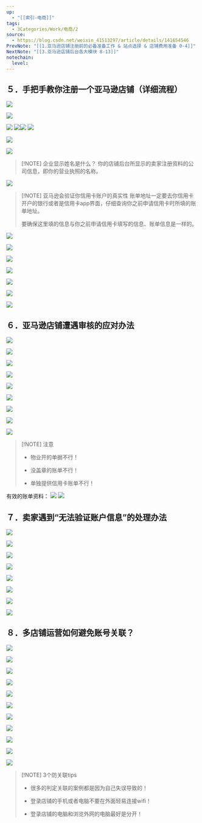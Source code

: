 ```yaml
---
up:
  - "[[索引-电商]]"
tags:
  - 3Categories/Work/电商/2
source:
  - https://blog.csdn.net/weixin_41513297/article/details/141654546
PrevNote: "[[1.亚马逊店铺注册前的必备准备工作 & 站点选择 & 店铺费用准备 0-4]]"
NextNote: "[[3.亚马逊店铺后台各大模块 8-13]]"
notechain:
  level: 
---
```


## ５．手把手教你注册一个亚马逊店铺（详细流程）

![](https://imgs-1302581161.cos.ap-guangzhou.myqcloud.com/ob/20250605143425026.webp)

![](https://imgs-1302581161.cos.ap-guangzhou.myqcloud.com/ob/20250605143425027.webp)

![](https://imgs-1302581161.cos.ap-guangzhou.myqcloud.com/ob/20250605143425028.webp)
![](https://imgs-1302581161.cos.ap-guangzhou.myqcloud.com/ob/20250605143425029.webp)![](https://imgs-1302581161.cos.ap-guangzhou.myqcloud.com/ob/20250605143425030.webp)
![](https://imgs-1302581161.cos.ap-guangzhou.myqcloud.com/ob/20250605143425031.webp)

![](https://imgs-1302581161.cos.ap-guangzhou.myqcloud.com/ob/20250605143425032.webp)

![](https://imgs-1302581161.cos.ap-guangzhou.myqcloud.com/ob/20250605143425033.webp)

> [!NOTE] 企业显示姓名是什么？
> 你的店铺后台所显示的卖家注册资料的公司信息，即你的营业执照的名称。

![](https://imgs-1302581161.cos.ap-guangzhou.myqcloud.com/ob/20250605143425034.webp)

> [!NOTE] 亚马逊会验证你信用卡账户的真实性
> 账单地址一定要去你信用卡开户的银行或者是信用卡app界面，仔细查询你之前申请信用卡时所填的账单地址。
> 
> 要确保这里填的信息与你之前申请信用卡填写的信息、账单信息是一样的。


![](https://imgs-1302581161.cos.ap-guangzhou.myqcloud.com/ob/20250605143425035.webp)

![](https://imgs-1302581161.cos.ap-guangzhou.myqcloud.com/ob/20250605143425036.webp)

![](https://imgs-1302581161.cos.ap-guangzhou.myqcloud.com/ob/20250605143425037.webp)

![](https://imgs-1302581161.cos.ap-guangzhou.myqcloud.com/ob/20250605143425038.webp)

![](https://imgs-1302581161.cos.ap-guangzhou.myqcloud.com/ob/20250605143425039.webp)

![](https://imgs-1302581161.cos.ap-guangzhou.myqcloud.com/ob/20250605143425040.webp)

![](https://imgs-1302581161.cos.ap-guangzhou.myqcloud.com/ob/20250605143425041.webp)


## ６．亚马逊店铺遭遇审核的应对办法 
![](https://imgs-1302581161.cos.ap-guangzhou.myqcloud.com/ob/20250605143425042.webp)

![](https://imgs-1302581161.cos.ap-guangzhou.myqcloud.com/ob/20250605143425043.webp)

![](https://imgs-1302581161.cos.ap-guangzhou.myqcloud.com/ob/20250605143425044.webp)

![](https://imgs-1302581161.cos.ap-guangzhou.myqcloud.com/ob/20250605143425045.webp)

![](https://imgs-1302581161.cos.ap-guangzhou.myqcloud.com/ob/20250605143425046.webp)

![](https://imgs-1302581161.cos.ap-guangzhou.myqcloud.com/ob/20250605143425047.webp)

![](https://imgs-1302581161.cos.ap-guangzhou.myqcloud.com/ob/20250605143425048.webp)

![](https://imgs-1302581161.cos.ap-guangzhou.myqcloud.com/ob/20250605143425049.webp)

![](https://imgs-1302581161.cos.ap-guangzhou.myqcloud.com/ob/20250605143425050.webp)


> [!NOTE] 注意
> - 物业开的单据不行！
> 
> - 没盖章的账单不行！
> 
> - 单独提供信用卡账单不行！

有效的账单资料：
![](https://imgs-1302581161.cos.ap-guangzhou.myqcloud.com/ob/20250605143425051.webp)
![](https://imgs-1302581161.cos.ap-guangzhou.myqcloud.com/ob/20250605143425052.webp)


## ７．卖家遇到“无法验证账户信息”的处理办法 

![](https://imgs-1302581161.cos.ap-guangzhou.myqcloud.com/ob/20250605143425053.webp)

![](https://imgs-1302581161.cos.ap-guangzhou.myqcloud.com/ob/20250605143425054.webp)

![](https://imgs-1302581161.cos.ap-guangzhou.myqcloud.com/ob/20250605143425055.webp)

![](https://imgs-1302581161.cos.ap-guangzhou.myqcloud.com/ob/20250605143425056.webp)

![](https://imgs-1302581161.cos.ap-guangzhou.myqcloud.com/ob/20250605143425057.webp)

![](https://imgs-1302581161.cos.ap-guangzhou.myqcloud.com/ob/20250605143425058.webp)

![](https://imgs-1302581161.cos.ap-guangzhou.myqcloud.com/ob/20250605143425059.webp)

![](https://imgs-1302581161.cos.ap-guangzhou.myqcloud.com/ob/20250605143425060.webp)


## ８．多店铺运营如何避免账号关联？ 
![](https://imgs-1302581161.cos.ap-guangzhou.myqcloud.com/ob/20250605143425061.webp)

![](https://imgs-1302581161.cos.ap-guangzhou.myqcloud.com/ob/20250605143425062.webp)

![](https://imgs-1302581161.cos.ap-guangzhou.myqcloud.com/ob/20250605143425063.webp)

![](https://imgs-1302581161.cos.ap-guangzhou.myqcloud.com/ob/20250605143425064.webp)

![](https://imgs-1302581161.cos.ap-guangzhou.myqcloud.com/ob/20250605143425065.webp)

![](https://imgs-1302581161.cos.ap-guangzhou.myqcloud.com/ob/20250605143425066.webp)

![](https://imgs-1302581161.cos.ap-guangzhou.myqcloud.com/ob/20250605143425067.webp)

![](https://imgs-1302581161.cos.ap-guangzhou.myqcloud.com/ob/20250605143425068.webp)

![](https://imgs-1302581161.cos.ap-guangzhou.myqcloud.com/ob/20250605143425069.webp)

![](https://imgs-1302581161.cos.ap-guangzhou.myqcloud.com/ob/20250605143425070.webp)

![](https://imgs-1302581161.cos.ap-guangzhou.myqcloud.com/ob/20250605143425071.webp)

> [!NOTE] 3个防关联tips
>- 很多的判定关联的案例都是因为自己失误导致的！
>
>- 登录店铺的手机或者电脑不要在外面轻易连接wifi！
>
>- 登录店铺的电脑和浏览外网的电脑最好是分开！


